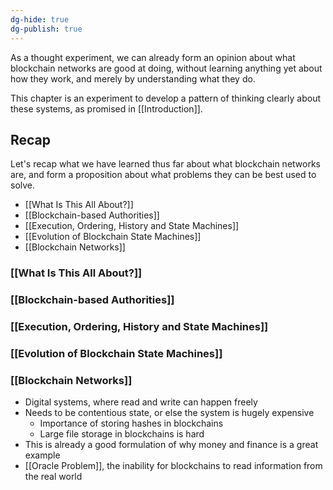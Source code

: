 ```yaml
---
dg-hide: true
dg-publish: true
---
```

As a thought experiment, we can already form an opinion about what blockchain networks are good at doing, without learning anything yet about how they work, and merely by understanding what they do. 

This chapter is an experiment to develop a pattern of thinking clearly about these systems, as promised in [[Introduction]]. 

## Recap
Let's recap what we have learned thus far about what blockchain networks are, and form a proposition about what problems they can be best used to solve. 
- [[What Is This All About?]]
- [[Blockchain-based Authorities]]
- [[Execution, Ordering, History and State Machines]]
- [[Evolution of Blockchain State Machines]]
- [[Blockchain Networks]]


### [[What Is This All About?]]

### [[Blockchain-based Authorities]]

### [[Execution, Ordering, History and State Machines]]

### [[Evolution of Blockchain State Machines]]

### [[Blockchain Networks]]

- Digital systems, where read and write can happen freely
- Needs to be contentious state, or else the system is hugely expensive
	- Importance of storing hashes in blockchains
	- Large file storage in blockchains is hard
- This is already a good formulation of why money and finance is a great example
- [[Oracle Problem]], the inability for blockchains to read information from the real world
